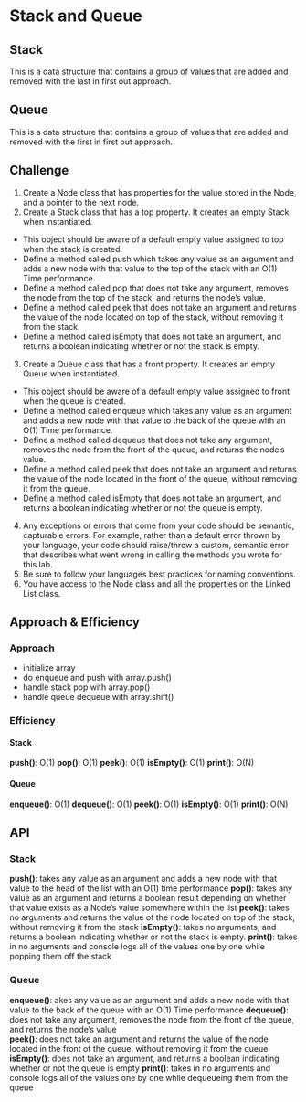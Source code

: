 # Stack and Queue

## Stack

This is a data structure that contains a group of values that are added and removed with the last in first out approach.

## Queue

This is a data structure that contains a group of values that are added and removed with the first in first out approach.

## Challenge

1. Create a Node class that has properties for the value stored in the Node, and a pointer to the next node.
2. Create a Stack class that has a top property. It creates an empty Stack when instantiated.

- This object should be aware of a default empty value assigned to top when the stack is created.
- Define a method called push which takes any value as an argument and adds a new node with that value to the top of the stack with an O(1) Time performance.
- Define a method called pop that does not take any argument, removes the node from the top of the stack, and returns the node’s value.
- Define a method called peek that does not take an argument and returns the value of the node located on top of the stack, without removing it from the stack.
- Define a method called isEmpty that does not take an argument, and returns a boolean indicating whether or not the stack is empty.

3. Create a Queue class that has a front property. It creates an empty Queue when instantiated.

- This object should be aware of a default empty value assigned to front when the queue is created.
- Define a method called enqueue which takes any value as an argument and adds a new node with that value to the back of the queue with an O(1) Time performance.
- Define a method called dequeue that does not take any argument, removes the node from the front of the queue, and returns the node’s value.
- Define a method called peek that does not take an argument and returns the value of the node located in the front of the queue, without removing it from the queue.
- Define a method called isEmpty that does not take an argument, and returns a boolean indicating whether or not the queue is empty.

4. Any exceptions or errors that come from your code should be semantic, capturable errors. For example, rather than a default error thrown by your language, your code should raise/throw a custom, semantic error that describes what went wrong in calling the methods you wrote for this lab.
5. Be sure to follow your languages best practices for naming conventions.
6. You have access to the Node class and all the properties on the Linked List class.

## Approach & Efficiency

### Approach

- initialize array
- do enqueue and push with array.push()
- handle stack pop with array.pop()
- handle queue dequeue with array.shift()

### Efficiency

#### Stack

**push()**: O(1)
**pop()**: O(1)
**peek()**: O(1)
**isEmpty()**: O(1)
**print()**: O(N)

#### Queue

**enqueue()**: O(1)
**dequeue()**: O(1)
**peek()**: O(1)
**isEmpty()**: O(1)
**print()**: O(N)

## API

### Stack

**push()**: takes any value as an argument and adds a new node with that value to the head of the list with an O(1) time performance
**pop()**: takes any value as an argument and returns a boolean result depending on whether that value exists as a Node’s value somewhere within the list
**peek()**: takes no arguments and returns the value of the node located on top of the stack, without removing it from the stack
**isEmpty()**: takes no arguments, and returns a boolean indicating whether or not the stack is empty.
**print()**: takes in no arguments and console logs all of the values one by one while popping them off the stack

### Queue

**enqueue()**: akes any value as an argument and adds a new node with that value to the back of the queue with an O(1) Time performance
**dequeue()**: does not take any argument, removes the node from the front of the queue, and returns the node’s value\
**peek()**: does not take an argument and returns the value of the node located in the front of the queue, without removing it from the queue
**isEmpty()**: does not take an argument, and returns a boolean indicating whether or not the queue is empty
**print()**: takes in no arguments and console logs all of the values one by one while dequeueing them from the queue
